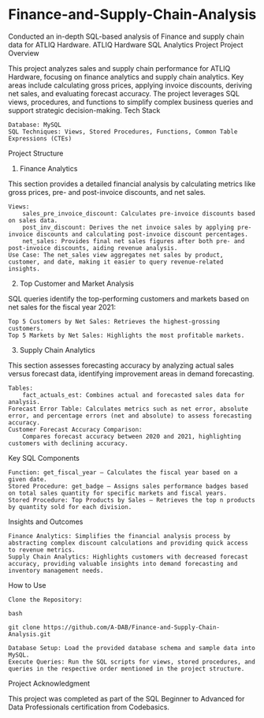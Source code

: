# Finance-and-Supply-Chain-Analysis
Conducted an in-depth SQL-based analysis of Finance and supply chain data for ATLIQ Hardware.
ATLIQ Hardware SQL Analytics Project
Project Overview

This project analyzes sales and supply chain performance for ATLIQ Hardware, focusing on finance analytics and supply chain analytics. Key areas include calculating gross prices, applying invoice discounts, deriving net sales, and evaluating forecast accuracy. The project leverages SQL views, procedures, and functions to simplify complex business queries and support strategic decision-making.
Tech Stack

    Database: MySQL
    SQL Techniques: Views, Stored Procedures, Functions, Common Table Expressions (CTEs)

Project Structure
1. Finance Analytics

This section provides a detailed financial analysis by calculating metrics like gross prices, pre- and post-invoice discounts, and net sales.

    Views:
        sales_pre_invoice_discount: Calculates pre-invoice discounts based on sales data.
        post_inv_discount: Derives the net invoice sales by applying pre-invoice discounts and calculating post-invoice discount percentages.
        net_sales: Provides final net sales figures after both pre- and post-invoice discounts, aiding revenue analysis.
    Use Case: The net_sales view aggregates net sales by product, customer, and date, making it easier to query revenue-related insights.

2. Top Customer and Market Analysis

SQL queries identify the top-performing customers and markets based on net sales for the fiscal year 2021:

    Top 5 Customers by Net Sales: Retrieves the highest-grossing customers.
    Top 5 Markets by Net Sales: Highlights the most profitable markets.

3. Supply Chain Analytics

This section assesses forecasting accuracy by analyzing actual sales versus forecast data, identifying improvement areas in demand forecasting.

    Tables:
        fact_actuals_est: Combines actual and forecasted sales data for analysis.
    Forecast Error Table: Calculates metrics such as net error, absolute error, and percentage errors (net and absolute) to assess forecasting accuracy.
    Customer Forecast Accuracy Comparison:
        Compares forecast accuracy between 2020 and 2021, highlighting customers with declining accuracy.

Key SQL Components

    Function: get_fiscal_year – Calculates the fiscal year based on a given date.
    Stored Procedure: get_badge – Assigns sales performance badges based on total sales quantity for specific markets and fiscal years.
    Stored Procedure: Top Products by Sales – Retrieves the top n products by quantity sold for each division.

Insights and Outcomes

    Finance Analytics: Simplifies the financial analysis process by abstracting complex discount calculations and providing quick access to revenue metrics.
    Supply Chain Analytics: Highlights customers with decreased forecast accuracy, providing valuable insights into demand forecasting and inventory management needs.

How to Use

    Clone the Repository:

    bash

    git clone https://github.com/A-DAB/Finance-and-Supply-Chain-Analysis.git

    Database Setup: Load the provided database schema and sample data into MySQL.
    Execute Queries: Run the SQL scripts for views, stored procedures, and queries in the respective order mentioned in the project structure.

Project Acknowledgment

This project was completed as part of the SQL Beginner to Advanced for Data Professionals certification from Codebasics.
